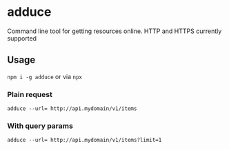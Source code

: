 # adduce

Command line tool for getting resources online. HTTP and HTTPS currently supported

## Usage

`npm i -g adduce` or via `npx`

### Plain request

`adduce --url= http://api.mydomain/v1/items`

### With query params

`adduce --url= http://api.mydomain/v1/items?limit=1`
